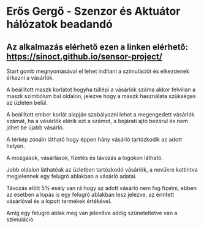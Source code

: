 # Erős Gergő - Szenzor és Aktuátor hálózatok beadandó

## Az alkalmazás elérhető ezen a linken elérhető: https://sinoct.github.io/sensor-project/

Start gomb megnyomásával el lehet indítani a szimulációt és elkezdenek érkezni a vásárlók.

A beállított maszk korlátot hogyha túllépi a vásárlók száma akkor felvillan a maszk szimbólum bal oldalon, jelezve hogy a maszk használata szükséges az üzleten belül.

A beállított ember korlát alapján szabályozni lehet a megengedett vásárlók számát, ha a vásárlók elérik ezt a számot, a bejárati ajtó bezárul és nem jöhet be újabb vásárló.

A térkép zónáin látható hogy éppen hány vásárló tartózkodik az adott helyen.

A mozgások, vásárlások, fizetés és távozás a logokon látható.

Jobb oldalon láthatóak az üzletben tartózkodó vásárlók, a nevükre kattintva megjelennek egy felugró ablakban a vásárló adatai.

Távozás előtt 5% esély van rá hogy az adott vásárló nem fog fizetni, ebben az esetben a lopás is egy felugró ablakban lesz jelezve, az érintett vásárlóval és a lopott termékek értékével.

Amíg egy felugró ablak meg van jelenítve addig szüneteltetve van a szimuláció.
